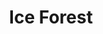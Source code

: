 --- 
title: "Ice Forest"
publishdate: "2019-2-18T16:48:46+02:00"
src: "https://365manga.net/manga/ice-forest"
image: "https://data.365manga.net/images/thumbnails/30502-ice-forest.jpg"
description: " Yukino, a single skater who had to quit because of a lesion, goes to say her farewell to the ice rink where she used to practice and is now being demolished. Ikki Kouga, a former skater and head of the group in charge of the demolition notices her skills and makes a proposition to her: to pair up with Gilbert Roman, a half Japanese half Canadian skater…"
---